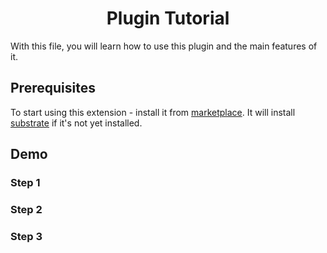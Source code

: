 <h1 align="center">Plugin Tutorial</h1>

With this file, you will learn how to use this plugin and the main features of it.

## Prerequisites

To start using this extension - install it from [marketplace](). It will install [substrate](https://www.parity.io/substrate/) if it's not yet installed.

## Demo

### Step 1

### Step 2

### Step 3

